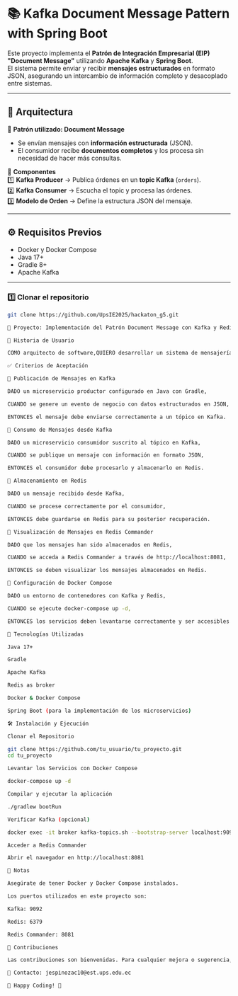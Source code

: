 ﻿# 📚 Kafka Document Message Pattern with Spring Boot

Este proyecto implementa el **Patrón de Integración Empresarial (EIP) "Document Message"** utilizando **Apache Kafka** y **Spring Boot**.  
El sistema permite enviar y recibir **mensajes estructurados** en formato JSON, asegurando un intercambio de información completo y desacoplado entre sistemas.

---

## 🚀 **Arquitectura**
🚀 **Patrón utilizado: Document Message**
- Se envían mensajes con **información estructurada** (JSON).
- El consumidor recibe **documentos completos** y los procesa sin necesidad de hacer más consultas.

🚀 **Componentes**  
1️⃣ **Kafka Producer** → Publica órdenes en un **topic Kafka** (`orders`).  
2️⃣ **Kafka Consumer** → Escucha el topic y procesa las órdenes.  
3️⃣ **Modelo de Orden** → Define la estructura JSON del mensaje.

---

## ⚙️ **Requisitos Previos**
- Docker y Docker Compose  
- Java 17+  
- Gradle 8+  
- Apache Kafka

---

### 1️⃣ **Clonar el repositorio**
```bash
git clone https://github.com/UpsIE2025/hackaton_g5.git

📌 Proyecto: Implementación del Patrón Document Message con Kafka y Redis as broker

📖 Historia de Usuario

COMO arquitecto de software,QUIERO desarrollar un sistema de mensajería basado en el patrón Document Message utilizando Kafka, Redis y Java con Gradle,PARA garantizar la comunicación eficiente y asíncrona entre los microservicios del sistema.

✅ Criterios de Aceptación

🔹 Publicación de Mensajes en Kafka

DADO un microservicio productor configurado en Java con Gradle,

CUANDO se genere un evento de negocio con datos estructurados en JSON,

ENTONCES el mensaje debe enviarse correctamente a un tópico en Kafka.

🔹 Consumo de Mensajes desde Kafka

DADO un microservicio consumidor suscrito al tópico en Kafka,

CUANDO se publique un mensaje con información en formato JSON,

ENTONCES el consumidor debe procesarlo y almacenarlo en Redis.

🔹 Almacenamiento en Redis

DADO un mensaje recibido desde Kafka,

CUANDO se procese correctamente por el consumidor,

ENTONCES debe guardarse en Redis para su posterior recuperación.

🔹 Visualización de Mensajes en Redis Commander

DADO que los mensajes han sido almacenados en Redis,

CUANDO se acceda a Redis Commander a través de http://localhost:8081,

ENTONCES se deben visualizar los mensajes almacenados en Redis.

🔹 Configuración de Docker Compose

DADO un entorno de contenedores con Kafka y Redis,

CUANDO se ejecute docker-compose up -d,

ENTONCES los servicios deben levantarse correctamente y ser accesibles en sus respectivos puertos.

🚀 Tecnologías Utilizadas

Java 17+

Gradle

Apache Kafka

Redis as broker

Docker & Docker Compose

Spring Boot (para la implementación de los microservicios)

🛠 Instalación y Ejecución

Clonar el Repositorio

git clone https://github.com/tu_usuario/tu_proyecto.git
cd tu_proyecto

Levantar los Servicios con Docker Compose

docker-compose up -d

Compilar y ejecutar la aplicación

./gradlew bootRun

Verificar Kafka (opcional)

docker exec -it broker kafka-topics.sh --bootstrap-server localhost:9092 --list

Acceder a Redis Commander

Abrir el navegador en http://localhost:8081

📝 Notas

Asegúrate de tener Docker y Docker Compose instalados.

Los puertos utilizados en este proyecto son:

Kafka: 9092

Redis: 6379

Redis Commander: 8081

📩 Contribuciones

Las contribuciones son bienvenidas. Para cualquier mejora o sugerencia, abre un issue o envía un pull request.

📧 Contacto: jespinozac10@est.ups.edu.ec

🚀 Happy Coding! 🎯

